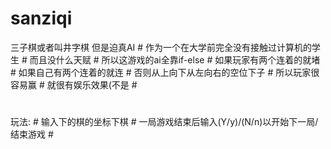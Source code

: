 # sanziqi
三子棋或者叫井字棋 但是迫真AI  #
作为一个在大学前完全没有接触过计算机的学生  #
而且没什么天赋  #
所以这游戏的ai全靠if-else  #
如果玩家有两个连着的就堵  #
如果自己有两个连着的就连  #
否则从上向下从左向右的空位下子  #
所以玩家很容易赢  #
就很有娱乐效果(不是  #
  #
玩法:  #
输入下的棋的坐标下棋  #
一局游戏结束后输入(Y/y)/(N/n)以开始下一局/结束游戏  #
